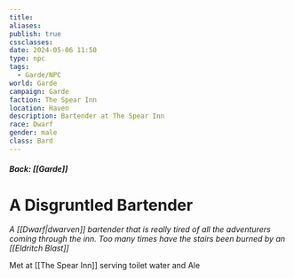 ```yaml
---
title: 
aliases: 
publish: true
cssclasses: 
date: 2024-05-06 11:50
type: npc
tags:
  - Garde/NPC
world: Garde
campaign: Garde
faction: The Spear Inn
location: Haven
description: Bartender at The Spear Inn
race: Dwarf
gender: male
class: Bard
---
```

##### Back: [[Garde]]

# A Disgruntled Bartender
*A [[Dwarf|dwarven]] bartender that is really tired of all the adventurers coming through the inn. Too many times have the stairs been burned by an [[Eldritch Blast]]*

Met at [[The Spear Inn]] serving toilet water and Ale

